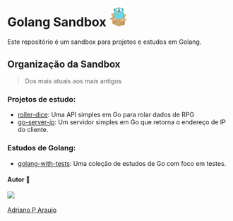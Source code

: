 # Golang Sandbox <img src="./assets/goinbox.jpg" width="40">

Este repositório é um sandbox para projetos e estudos em Golang. 

## Organização da Sandbox 

> Dos mais atuais aos mais antigos

### Projetos de estudo:

- [roller-dice](./projects/roller-dice/): Uma API simples em Go para rolar dados de RPG
- [go-server-ip](./projects/go-server-ip): Um servidor simples em Go que retorna o endereço de IP do cliente.

### Estudos de Golang:

- [golang-with-tests](./studies/golang-with-tests): Uma coleção de estudos de Go com foco em testes.





#### Autor 👷

<img src="https://avatars.githubusercontent.com/u/97068163?v=4" width=120 />

[Adriano P Araujo](https://www.linkedin.com/in/araujocode/)